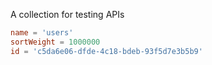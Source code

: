 A collection for testing APIs

```toml
name = 'users'
sortWeight = 1000000
id = 'c5da6e06-dfde-4c18-bdeb-93f5d7e3b5b9'
```
